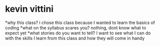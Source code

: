 # kevin vittini
*why this class? 
i chose this class because I wanted to learn the basics of coding 
*what on the syllabus scares you? 
nothing, dont know what to expect yet
*what stories do you want to tell? 
I want to see what I can do with the skills I learn from this class and how they will come in handy
